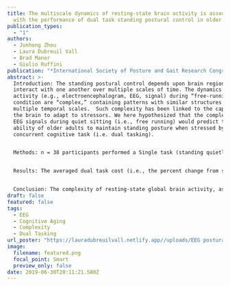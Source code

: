 ```yaml
---
title: The multiscale dynamics of resting-state brain activity is associated
  with the performance of dual task standing postural control in older adults
publication_types:
  - "1"
authors:
  - Junhong Zhou
  - Laura Dubreuil Vall
  - Brad Manor
  - Giulio Ruffini
publication: "*International Society of Posture and Gait Research Congress*"
abstract: >-
  Introduction: The standing postural control depends upon brain regions that
  interact with one another over multiple scales of time. The dynamics of brain
  activity (e.g., electroencephalogram, EEG, signal) during “free-running”
  condition are “complex,” containing patterns with similar structures across
  multiple temporal scales.  Such complexity has been linked to the capacity of
  the brain to adapt to stressors. We here hypothesized that the complexity of
  EEG signals during quiet sitting (i.e., free running) would predict the
  ability of older adults to maintain standing posture when stressed by a
  concurrent cognitive task (i.e. dual tasking).


  Methods: n = 38 participants performed a Single task (standing quietly with eyes open) and a Dual task (standing and performing serial subtractions of three from a random 3-digit number) while wearing a wearable sensor system (Mobility Lab) to record the average sway speed and area, and a 32-channel EEG system (Enobio, Neuroelectrics) to record EEG data. Lempel–Ziv–Welch (LZW) compression technique was used to quantify the complexity of EEG spectrograms across all the channels. Greater LZW value indicates less compressibility and therefore, greater complexity.


  Results: The averaged dual task cost (i.e., the percent change from single task to dual task condition) of sway speed was 38±61% and the cost to sway area was 97±87% (mean ± S.D.). Older adults with greater complexity of resting-state global brain activity exhibited smaller dual task costs to sway speed (r2=0.23, p=0.03). Similarly, those with greater complexity of resting-state global brain activity exhibited less sway area specifically within the dual task condition (r2=0.46, p=0.01). This relationship was independent of participant age.  No association was observed between the complexity and the sway metrics in single task condition. 


  Conclusion: The complexity of resting-state global brain activity, as measured by the LZW metric of EEG, correlates with the ability to maintain standing postural control specifically when engaged in a cognitive dual task stressor.
draft: false
featured: false
tags:
  - EEG
  - Cognitive Aging
  - Complexity
  - Dual Tasking
url_poster: "https://lauradubreuilvall.netlify.app//uploads/EEG postural control.pdf"
image:
  filename: featured.png
  focal_point: Smart
  preview_only: false
date: 2019-06-30T20:11:21.580Z
---
```

